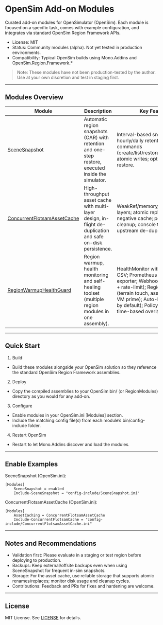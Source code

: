 # OpenSim Add-on Modules

Curated add-on modules for OpenSimulator (OpenSim). Each module is focused on a specific task, comes with example configuration, and integrates via standard OpenSim Region Framework APIs.

- License: MIT
- Status: Community modules (alpha). Not yet tested in production environments.
- Compatibility: Typical OpenSim builds using Mono.Addins and OpenSim.Region.Framework.*

> Note: These modules have not been production-tested by the author. Use at your own discretion and test in staging first.

---

## Modules Overview

| Module | Description | Key Features | Docs |
|---|---|---|---|
| [SceneSnapshot](modules/OpenSimSceneSnapshot) | Automatic region snapshots (OAR) with retention and one-step restore, executed inside the simulator. | Interval-based snapshots; hourly/daily retention; console commands (create/list/restore/prune/status); atomic writes; optional merge-restore. | Folder: [modules/OpenSimSceneSnapshot](modules/OpenSimSceneSnapshot) • README: [modules/OpenSimSceneSnapshot/README.MD](modules/OpenSimSceneSnapshot/README.MD) • Config: [SceneSnapshot.ini.example](modules/OpenSimSceneSnapshot/bin/config-include/SceneSnapshot.ini.example) |
| [ConcurrentFlotsamAssetCache](modules/OpenSimConcurrentFlotsamAssetCache) | High-throughput asset cache with multi-layer design, in-flight de-duplication and safe on-disk persistence. | WeakRef/memory/file cache layers; atomic replace/move; negative cache; periodic cleanup; console tooling; upstream de-dup. | Folder: [modules/OpenSimConcurrentFlotsamAssetCache](modules/OpenSimConcurrentFlotsamAssetCache) • README: [modules/OpenSimConcurrentFlotsamAssetCache/README.MD](modules/OpenSimConcurrentFlotsamAssetCache/README.MD) • Commands: [COMMANDS.MD](modules/OpenSimConcurrentFlotsamAssetCache/COMMANDS.MD) • Migration: [MIGRATION.MD](modules/OpenSimConcurrentFlotsamAssetCache/MIGRATION.MD) • Comparison: [COMPARISON.MD](modules/OpenSimConcurrentFlotsamAssetCache/COMPARISON.MD) • Config: [ConcurrentFlotsamAssetCache.ini.example](modules/OpenSimConcurrentFlotsamAssetCache/bin/config-include/ConcurrentFlotsamAssetCache.ini.example) |
| [RegionWarmupHealthGuard](modules/OpenSimRegionWarmupHealthGuard) | Region warmup, health monitoring and self-healing toolset (multiple region modules in one assembly). | HealthMonitor with thresholds + CSV; Prometheus metrics exporter; Webhook alerts (batch + rate-limit); Region warmup (terrain touch, asset pre-touch, VM prime); Auto-heal (dry-run by default); Policy engine for time-based overlays. | Folder: [modules/OpenSimRegionWarmupHealthGuard](modules/OpenSimRegionWarmupHealthGuard) • Docs: [doc/RegionHealthMonitor.md](modules/OpenSimRegionWarmupHealthGuard/doc/RegionHealthMonitor.md) • [doc/RegionMetricsExporter.md](modules/OpenSimRegionWarmupHealthGuard/doc/RegionMetricsExporter.md) • [doc/RegionWebhookAlerts.md](modules/OpenSimRegionWarmupHealthGuard/doc/RegionWebhookAlerts.md) • [doc/RegionWarmup.md](modules/OpenSimRegionWarmupHealthGuard/doc/RegionWarmup.md) • [doc/RegionAutoHeal.md](modules/OpenSimRegionWarmupHealthGuard/doc/RegionAutoHeal.md) • [doc/RegionPolicyEngine.md](modules/OpenSimRegionWarmupHealthGuard/doc/RegionPolicyEngine.md) |

---

## Quick Start

1) Build
- Build these modules alongside your OpenSim solution so they reference the standard OpenSim Region Framework assemblies.

2) Deploy
- Copy the compiled assemblies to your OpenSim bin/ (or RegionModules) directory as you would for any add-on.

3) Configure
- Enable modules in your OpenSim.ini [Modules] section.
- Include the matching config file(s) from each module’s bin/config-include folder.

4) Restart OpenSim
- Restart to let Mono.Addins discover and load the modules.

---

## Enable Examples

SceneSnapshot (OpenSim.ini):

~~~
[Modules] 
    SceneSnapshot = enabled 
    Include-SceneSnapshot = "config-include/SceneSnapshot.ini"
~~~

ConcurrentFlotsamAssetCache (OpenSim.ini):

~~~
[Modules] 
    AssetCaching = ConcurrentFlotsamAssetCache 
    Include-ConcurrentFlotsamCache = "config-include/ConcurrentFlotsamAssetCache.ini"
~~~

---

## Notes and Recommendations

- Validation first: Please evaluate in a staging or test region before deploying to production.
- Backups: Keep external/offsite backups even when using SceneSnapshot for frequent in-sim snapshots.
- Storage: For the asset cache, use reliable storage that supports atomic renames/replaces; monitor disk usage and cleanup cycles.
- Contributions: Feedback and PRs for fixes and hardening are welcome.

---

## License

MIT License. See [LICENSE](LICENSE) for details.